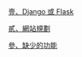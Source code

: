 [壹、Django 或 Flask](https://hackmd.io/@timchan/SJ2A1OVwll)

[貳、網站規劃](https://hackmd.io/@timchan/H1GVO5Ewgl)

[參、缺少的功能](https://hackmd.io/@timchan/r1z1OpSwge)
